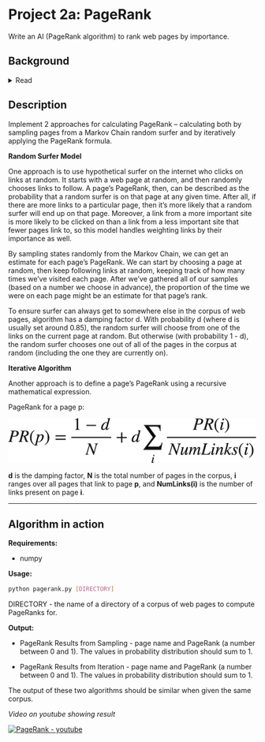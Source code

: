 # Project 2a: PageRank

Write an AI (PageRank algorithm) to rank web pages by importance.

## Background
<details>
	<summary>Read</summary>

    When search engines like Google display search results, they do so by
    placing more “important” and higher-quality pages higher in the search
    results than less important pages. But how does the search engine know
    which pages are more important than other pages?

    One heuristic might be that an “important” page is one that many other
    pages link to, since it’s reasonable to imagine that more sites will link
    to a higher-quality webpage than a lower-quality webpage. We could
    therefore imagine a system where each page is given a rank according to
    the number of incoming links it has from other pages, and higher ranks
    would signal higher importance.

    But this definition isn’t perfect: if someone wants to make their page
    seem more important, then under this system, they could simply create
    many other pages that link to their desired page to artificially inflate
    its rank.

    For that reason, the PageRank algorithm was created by Google’s
    co-founders (including Larry Page, for whom the algorithm was named). In
    PageRank’s algorithm, a website is more important if it is linked to by
    other important websites, and links from less important websites have
    their links weighted less. This definition seems a bit circular, but it
    turns out that there are multiple strategies for calculating these rankings.

</details>

## Description

Implement 2 approaches for calculating PageRank – calculating both by sampling pages from a Markov Chain random surfer and by iteratively applying the PageRank formula. 

**Random Surfer Model**

One approach is to use hypothetical surfer on the internet who clicks on links at random. It starts with a web page at random, and then randomly chooses links to follow. A page’s PageRank, then, can be described as the probability that a random surfer is on that page at any given time. After all, if there are more links to a particular page, then it’s more likely that a random surfer will end up on that page. Moreover, a link from a more important site is more likely to be clicked on than a link from a less important site that fewer pages link to, so this model handles weighting links by their importance as well.

By sampling states randomly from the Markov Chain, we can get an estimate for each page’s PageRank. We can start by choosing a page at random, then keep following links at random, keeping track of how many times we’ve visited each page. After we’ve gathered all of our samples (based on a number we choose in advance), the proportion of the time we were on each page might be an estimate for that page’s rank.

To ensure surfer can always get to somewhere else in the corpus of web pages, algorithm has a damping factor d. With probability d (where d is usually set around 0.85), the random surfer will choose from one of the links on the current page at random. But otherwise (with probability 1 - d), the random surfer chooses one out of all of the pages in the corpus at random (including the one they are currently on).

**Iterative Algorithm**

Another approach is to define a page’s PageRank using a recursive mathematical expression.

PageRank for a page p:

![formula](https://github.com/akovalyo/CS50AI/blob/master/week02/pagerank/src/formula.png?raw=true)

**d** is the damping factor, **N** is the total number of pages in the corpus, **i** ranges over all pages that link to page **p**, and **NumLinks(i)** is the number of links present on page **i**.

___

## Algorithm in action

**Requirements:**

* numpy

**Usage:**

```bash
python pagerank.py [DIRECTORY]
```

DIRECTORY - the name of a directory of a corpus of web pages to compute PageRanks for. 

**Output:**

* PageRank Results from Sampling - page name and PageRank (a number between 0 and 1). The values in probability distribution should sum to 1.

* PageRank Results from Iteration - page name and PageRank (a number between 0 and 1). The values in probability distribution should sum to 1.

The output of these two algorithms should be similar when given the same corpus.

*Video on youtube showing result*

[![PageRank - youtube](https://img.youtube.com/vi/2pqBiKSvcQc/0.jpg)](https://youtu.be/2pqBiKSvcQc)